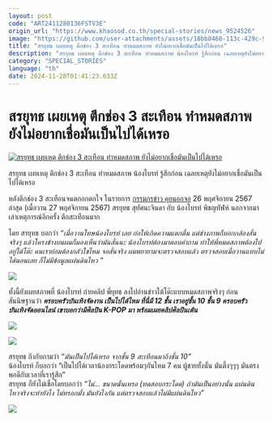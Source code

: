 ```yaml
---
layout: post
code: "ART2411280136FSTV3E"
origin_url: "https://www.khaosod.co.th/special-stories/news_9524526"
image: "https://github.com/user-attachments/assets/18bb8460-113c-429c-9900-961e82aa1f31"
title: "สรยุทธ เผยเหตุ ตึกช่อง 3 สะเทือน ทำหมดสภาพ ยังไม่อยากเชื่อมันเป็นไปได้เหรอ"
description: "สรยุทธ เผยเหตุ ตึกช่อง 3 สะเทือน ทำหมดสภาพ น้องไบรท์ รู้สึกก่อน เฉลยเหตุยังไม่อยากเชื่อมันเป็นไปได้เหรอ หลังตึกช่อง 3 สะเทือนจนตกอกตกใจ ในรายการ"
category: "SPECIAL_STORIES"
language: "th"
date: 2024-11-28T01:41:23.633Z
---
```


# สรยุทธ เผยเหตุ ตึกช่อง 3 สะเทือน ทำหมดสภาพ ยังไม่อยากเชื่อมันเป็นไปได้เหรอ

[![สรยุทธ เผยเหตุ ตึกช่อง 3 สะเทือน ทำหมดสภาพ ยังไม่อยากเชื่อมันเป็นไปได้เหรอ](https://www.khaosod.co.th/wpapp/uploads/2024/11/yuthch32811679998.jpg "สรยุทธ เผยเหตุ ตึกช่อง 3 สะเทือน ทำหมดสภาพ ยังไม่อยากเชื่อมันเป็นไปได้เหรอ")](https://www.khaosod.co.th/wpapp/uploads/2024/11/yuthch32811679998.jpg)

สรยุทธ เผยเหตุ ตึกช่อง 3 สะเทือน ทำหมดสภาพ น้องไบรท์ รู้สึกก่อน เฉลยเหตุยังไม่อยากเชื่อมันเป็นไปได้เหรอ

หลังตึกช่อง 3 สะเทือนจนตกอกตกใจ ในรายการ [กรรมกรข่าว คุยนอกจอ](https://www.youtube.com/watch?v=ukOP1rfr1JA) 26 พฤศจิกายน 2567 ล่าสุด (เมื่อวาน 27 พฤศจิกายน 2567) สรยุทธ สุทัศนะจินดา กับ น้องไบรท์ พิชญทัฬห์ นอกจากมาเล่าเหตุการณ์อีกครั้ง ตึกสะเทือนมาก

โดย สรยุทธ บอกว่า _“เมื่อวานโทษน้องไบรท์ เลย ก่อให้เกิดความแตกตื่น แต่ช่างภาพก็บอกกล้องสั่นจริงๆ แล้วโครงข้างบนผมก็มองเห็นว่ามันสั่นนะ น้องไบรท์ต้องมาตอบคำถาม ทำให้พี่หมดสภาพต้องไปอยู่ใต้โต๊ะ คนเราย่อมต้องกลัวใชไหม จอสั่นจริง ผมพยายามจะตรวจสอบแล้ว ตรวจสอบเมื่อวานแทบไม่ได้นอนเลย ก็ไม่มีข้อมูลแผ่นดินไหว ”_

[![](https://www.khaosod.co.th/wpapp/uploads/2024/11/yuthch328116711.jpg)](https://www.khaosod.co.th/wpapp/uploads/2024/11/yuthch328116711.jpg)

ทั้งนี้ยังเผยสภาพที่ น้องไบรท์ ถ่ายคลิป พี่ยุทธ ลงไปอ่านข่าวใต้โต๊ะแบบหมดสภาพจริงๆ ก่อนสันนิษฐานว่า **_ครอบครัวบันเทิงจัดงาน เป็นไปได้ไหม ที่นี่มี 12 ชั้น เราอยู่ชั้น 10 ชั้น 9 ครอบครัวบันเทิงจัดออนไลน์ เขาบอกว่ามีศิลปิน K-POP มา พร้อมเผยคลิปศิลปินเต้น_**

[![](https://www.khaosod.co.th/wpapp/uploads/2024/11/yuthch328116712.jpg)](https://www.khaosod.co.th/wpapp/uploads/2024/11/yuthch328116712.jpg)

[![](https://www.khaosod.co.th/wpapp/uploads/2024/11/yuthch328116713.jpg)](https://www.khaosod.co.th/wpapp/uploads/2024/11/yuthch328116713.jpg)

สรยุทธ ถึงกับถามว่า _“มันเป็นไปได้เหรอ จากชั้น 9 สะเทือนมาถึงชั้น 10”_  
น้องไบรท์ ก็บอกว่า “เป็นไปได้เวลาน้องกระโดดพร้อมๆกันไหม 7 คน ผู้ชายทั้งนั้น มันตึ้งๆๆๆ มันตรงพอดีกับเวลาที่เรารู้สึก”  
สรยุทธ ก็ยังไม่เชื่อโดยบอกว่า _“ไม่… ขนาดนั้นเหรอ (ทดสอบกระโดด) ถ้ามันเป็นอย่างนั้น แผ่นดินไหวจริงจะทำยังไง ไม่หรอกมั้ง มันยังไงกัน แต่ตรวจสอบแล้วไม่มีแผ่นดินไหว”_

[![](https://www.khaosod.co.th/wpapp/uploads/2024/11/yuthch328116714.jpg)](https://www.khaosod.co.th/wpapp/uploads/2024/11/yuthch328116714.jpg)

